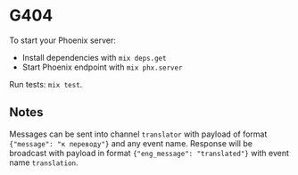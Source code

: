# G404

To start your Phoenix server:

  * Install dependencies with `mix deps.get`
  * Start Phoenix endpoint with `mix phx.server`

Run tests: `mix test`.

## Notes

Messages can be sent into channel `translator` with payload of format `{"message": "к переводу"}` and any event name.
Response will be broadcast with payload in format `{"eng_message": "translated"}` with event name `translation`.

